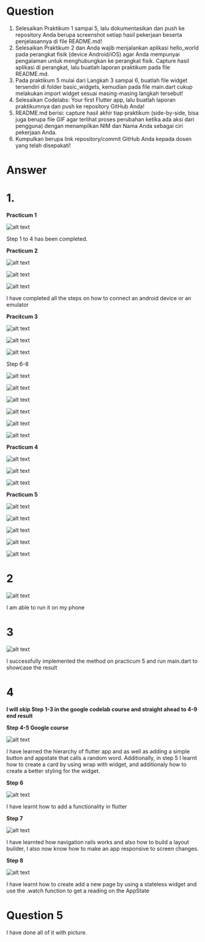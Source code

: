 # **Question**

1. Selesaikan Praktikum 1 sampai 5, lalu dokumentasikan dan push ke repository Anda berupa screenshot setiap hasil pekerjaan beserta penjelasannya di file README.md!
2. Selesaikan Praktikum 2 dan Anda wajib menjalankan aplikasi hello_world pada perangkat fisik (device Android/iOS) agar Anda mempunyai pengalaman untuk menghubungkan ke perangkat fisik. Capture hasil aplikasi di perangkat, lalu buatlah laporan praktikum pada file README.md.
3. Pada praktikum 5 mulai dari Langkah 3 sampai 6, buatlah file widget tersendiri di folder basic_widgets, kemudian pada file main.dart cukup melakukan import widget sesuai masing-masing langkah tersebut!
4. Selesaikan Codelabs: Your first Flutter app, lalu buatlah laporan praktikumnya dan push ke repository GitHub Anda!
5. README.md berisi: capture hasil akhir tiap praktikum (side-by-side, bisa juga berupa file GIF agar terlihat proses perubahan ketika ada aksi dari pengguna) dengan menampilkan NIM dan Nama Anda sebagai ciri pekerjaan Anda.
6. Kumpulkan berupa link repository/commit GitHub Anda kepada dosen yang telah disepakati!


# **Answer**

# 1. 
**Practicum 1**

![alt text](/img/image.png)

Step 1 to 4 has been completed.

**Practicum 2**

![alt text](/img/image-1.png)

![alt text](/img/image-2.png)

![alt text](/img/image-3.png)

I have completed all the steps on how to connect an android device or an emulator

**Pracitcum 3**

![alt text](/img/image-4.png)

![alt text](/img/image-5.png)

![alt text](/img/image-6.png)

Step 6-8

![alt text](/img/image-7.png)

![alt text](/img/image-8.png)

![alt text](/img/image-10.png)

![alt text](/img/image-9.png)

![alt text](/img/image-11.png)

![alt text](image.png)


**Practicum 4**

![alt text](/img/image-20.png)

![alt text](/img/image-13.png)

![alt text](/img/image-14.png)


**Practicum 5**

![alt text](/img/image-15.png)

![alt text](/img/image-16.png)

![alt text](/img/image-17.png)

![alt text](/img/image-18.png)

![alt text](/img/image-19.png)


# 2

![alt text](/img/image-21.png)

I am able to run it on my phone


# 3

![alt text](/img/image-22.png)

I successfully implemented the method on practicum 5 and run main.dart to showcase the result

# 4

**I will skip Step 1-3 in the google codelab course and straight ahead to 4-9 end result**

**Step 4-5 Google course**

![alt text](/img/image-23.png)

I have learned the hierarchy of flutter app and as well as adding a simple button and appstate that calls a random word. Additionally, in step 5 I learnt how to create a card by using wrap with widget, and additionaly how to create a better styling for the widget.

**Step 6**

![alt text](/img/image-24.png)

I have learnt how to add a functionality in flutter

**Step 7**

![alt text](/img/image-25.png)

I have learnted how navigation rails works and also how to build a layout builder, I also now know how to make an app responsive to screen changes.

**Step 8**

![alt text](/img/image-26.png)

I have learnt how to create add a new page by using a stateless widget and use the .watch function to get a reading on the AppState

# Question 5

I have done all of it with picture.
